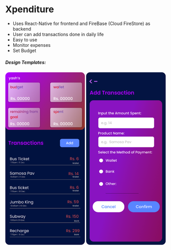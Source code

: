 # Xpenditure

- Uses React-Native for frontend and FireBase (Cloud FireStore) as backend
- User can add transactions done in daily life
- Easy to use
- Monitor expenses
- Set Budget

##### Design Templates:

<img src="./design/HomeScreen.png" alt="Home Screen Design" width="250"/>
<img src="./design/AddTransactionScreen.png" alt="Add New Transaction Screen Design" width="250"/>
